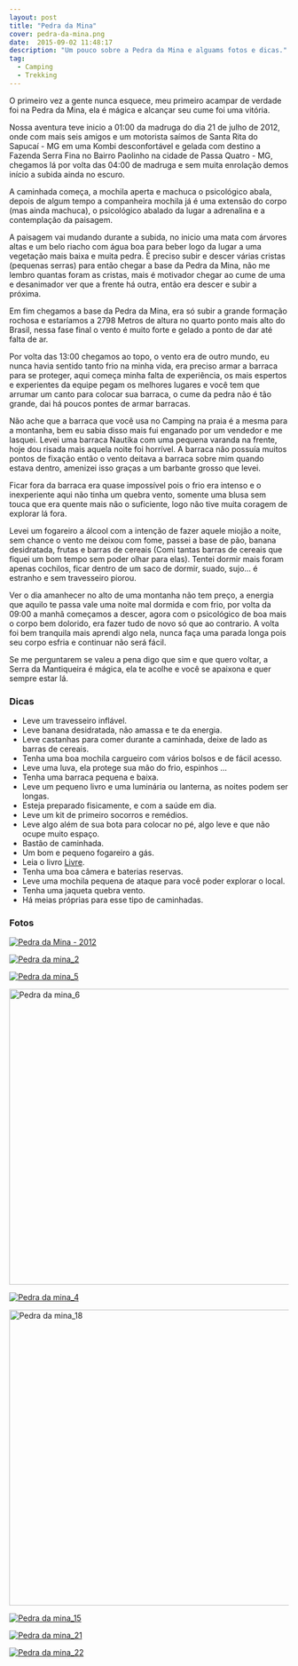```yaml
---
layout: post
title: "Pedra da Mina"
cover: pedra-da-mina.png
date:  2015-09-02 11:48:17
description: "Um pouco sobre a Pedra da Mina e alguams fotos e dicas."
tag:
  - Camping
  - Trekking
---
```


O primeiro vez a gente nunca esquece, meu primeiro acampar de verdade foi na Pedra da Mina, ela é mágica e alcançar seu cume foi uma vitória.

Nossa aventura teve inicio a 01:00 da madruga do dia 21 de julho de 2012, onde com mais seis amigos e um motorista saímos de Santa Rita do Sapucaí - MG em uma Kombi desconfortável e gelada com destino a Fazenda Serra Fina no Bairro Paolinho na cidade de Passa Quatro - MG, chegamos lá por volta das 04:00 de madruga e sem muita enrolação demos início a subida ainda no escuro.

A caminhada começa, a mochila aperta e machuca o psicológico abala, depois de algum tempo a companheira mochila já é uma extensão do corpo (mas ainda machuca), o psicológico abalado da lugar a adrenalina e a contemplação da paisagem.

A paisagem vai mudando durante a subida, no inicio uma mata com árvores altas e um belo riacho com água boa para beber logo da lugar a uma vegetação mais baixa e muita pedra. É preciso subir e descer várias cristas (pequenas serras) para então chegar a base da Pedra da Mina, não me lembro quantas foram as cristas, mais é motivador chegar ao cume de uma e desanimador ver que a frente há outra, então era descer e subir a próxima.

Em fim chegamos a base da Pedra da Mina, era só subir a grande formação rochosa e estaríamos a 2798 Metros de altura no quarto ponto mais alto do Brasil, nessa fase final o vento é muito forte e gelado a ponto de dar até falta de ar.

Por volta das 13:00 chegamos ao topo, o vento era de outro mundo, eu nunca havia sentido tanto frio na minha vida, era preciso armar a barraca para se proteger, aqui começa minha falta de experiência, os mais espertos e experientes da equipe pegam os melhores lugares e você tem que arrumar um canto para colocar sua barraca, o cume da pedra não é tão grande, dai há poucos pontes de armar barracas.

Não ache que a barraca que você usa no Camping na praia é a mesma para a montanha, bem eu sabia disso mais fui enganado por um vendedor e me lasquei. Levei uma barraca Nautika com uma pequena varanda na frente, hoje dou risada mais aquela noite foi horrível. A barraca não possuía muitos pontos de fixação então o vento deitava a barraca sobre mim quando estava dentro, amenizei isso graças a um barbante grosso que levei.

Ficar fora da barraca era quase impossível pois o frio era intenso e o inexperiente aqui não tinha um quebra vento, somente uma blusa sem touca que era quente mais não o suficiente, logo não tive muita coragem de explorar lá fora.

Levei um fogareiro a álcool com a intenção de fazer aquele miojão a noite, sem chance o vento me deixou com fome, passei a base de pão, banana desidratada, frutas e barras de cereais (Comi tantas barras de cereais que fiquei um bom tempo sem poder olhar para elas). Tentei dormir mais foram apenas cochilos, ficar dentro de um saco de dormir, suado, sujo... é estranho e sem travesseiro piorou.

Ver o dia amanhecer no alto de uma montanha não tem preço, a energia que aquilo te passa vale uma noite mal dormida e com frio, por volta da 09:00 a manhã começamos a descer, agora com o psicológico de boa mais o corpo bem dolorido, era fazer tudo de novo só que ao contrario. A volta foi bem tranquila mais aprendi algo nela, nunca faça uma parada longa pois seu corpo esfria e continuar não será fácil.

Se me perguntarem se valeu a pena digo que sim e que quero voltar, a Serra da Mantiqueira é mágica, ela te acolhe e você se apaixona e quer sempre estar lá.

### <i class="fa fa-map-signs"></i> Dicas

* Leve um travesseiro inflável.
* Leve banana desidratada, não amassa e te da energia.
* Leve castanhas para comer durante a caminhada, deixe de lado as barras de cereais.
* Tenha uma boa mochila cargueiro com vários bolsos e de fácil acesso.
* Leve uma luva, ela protege sua mão do frio, espinhos ...
* Tenha uma barraca pequena e baixa.
* Leve um pequeno livro e uma luminária ou lanterna, as noites podem ser longas.
* Esteja preparado fisicamente, e com a saúde em dia.
* Leve um kit de primeiro socorros e remédios.
* Leve algo além de sua bota para colocar no pé, algo leve e que não ocupe muito espaço.
* Bastão de caminhada.
* Um bom e pequeno fogareiro a gás.
* Leia o livro [Livre](http://www.saraiva.com.br/livre-a-jornada-de-uma-mulher-em-busca-do-recomeco-4869820.html).
* Tenha uma boa câmera e baterias reservas.
* Leve uma mochila pequena de ataque para você poder explorar o local.
* Tenha uma jaqueta quebra vento.
* Há meias próprias para esse tipo de caminhadas.

### <i class="fa fa-camera-retro"></i> Fotos

<a data-flickr-embed="true"  href="https://www.flickr.com/photos/jeremiaspereira/18942246988/in/dateposted-public/" title="Pedra da Mina - 2012"><img class="img-center img-responsive" src="https://farm1.staticflickr.com/522/18942246988_fd63a2dd72_c.jpg"  alt="Pedra da Mina - 2012"></a><script async src="//embedr.flickr.com/assets/client-code.js" charset="utf-8"></script>

<a data-flickr-embed="true"  href="https://www.flickr.com/photos/jeremiaspereira/7643045302/in/album-72157630743684364/" title="Pedra da mina_2"><img class="img-center img-responsive" src="https://farm8.staticflickr.com/7112/7643045302_6187b7b571_c.jpg"  alt="Pedra da mina_2"></a><script async src="//embedr.flickr.com/assets/client-code.js" charset="utf-8"></script>

<a data-flickr-embed="true"  href="https://www.flickr.com/photos/jeremiaspereira/7643043352/in/album-72157630743684364/" title="Pedra da mina_5"><img class="img-center img-responsive" src="https://farm9.staticflickr.com/8293/7643043352_4a99e151b0_c.jpg"  alt="Pedra da mina_5"></a><script async src="//embedr.flickr.com/assets/client-code.js" charset="utf-8"></script>

<a data-flickr-embed="true"  href="https://www.flickr.com/photos/jeremiaspereira/7643042108/in/album-72157630743684364/" title="Pedra da mina_6"><img class="img-center img-responsive" src="https://farm8.staticflickr.com/7124/7643042108_c54c44dcbc_c.jpg" width="800" height="533" alt="Pedra da mina_6"></a><script async src="//embedr.flickr.com/assets/client-code.js" charset="utf-8"></script>

<a data-flickr-embed="true"  href="https://www.flickr.com/photos/jeremiaspereira/7643040934/in/album-72157630743684364/" title="Pedra da mina_4"><img class="img-center img-responsive" src="https://farm9.staticflickr.com/8158/7643040934_041e219e62_c.jpg"  alt="Pedra da mina_4"></a><script async src="//embedr.flickr.com/assets/client-code.js" charset="utf-8"></script>

<a data-flickr-embed="true"  href="https://www.flickr.com/photos/jeremiaspereira/7676175200/in/album-72157630743684364/" title="Pedra da mina_18"><img class="img-center img-responsive" src="https://farm8.staticflickr.com/7259/7676175200_7ca608db38_c.jpg" width="800" height="533" alt="Pedra da mina_18"></a><script async src="//embedr.flickr.com/assets/client-code.js" charset="utf-8"></script>

<a data-flickr-embed="true"  href="https://www.flickr.com/photos/jeremiaspereira/7676174208/in/album-72157630743684364/" title="Pedra da mina_15"><img class="img-center img-responsive" src="https://farm9.staticflickr.com/8427/7676174208_c15637f027_c.jpg"  alt="Pedra da mina_15"></a><script async src="//embedr.flickr.com/assets/client-code.js" charset="utf-8"></script>

<a data-flickr-embed="true"  href="https://www.flickr.com/photos/jeremiaspereira/7784407786/in/album-72157630743684364/" title="Pedra da mina_21"><img class="img-center img-responsive" src="https://farm9.staticflickr.com/8447/7784407786_fa15f9ff11_c.jpg"  alt="Pedra da mina_21"></a><script async src="//embedr.flickr.com/assets/client-code.js" charset="utf-8"></script>

<a data-flickr-embed="true"  href="https://www.flickr.com/photos/jeremiaspereira/7790836976/in/album-72157630743684364/" title="Pedra da mina_22"><img class="img-center img-responsive" src="https://farm8.staticflickr.com/7278/7790836976_939a4dca1e_c.jpg"  alt="Pedra da mina_22"></a><script async src="//embedr.flickr.com/assets/client-code.js" charset="utf-8"></script>

